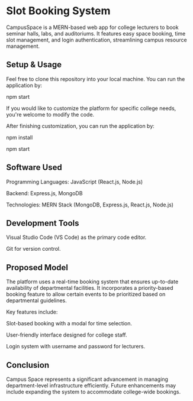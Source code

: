 
# Slot Booking System

CampusSpace is a MERN-based web app for college lecturers to book seminar halls, labs, and auditoriums. It features easy space booking, time slot management, and login authentication, streamlining campus resource management.


## Setup & Usage
Feel free to clone this repository into your local machine.
You can run the application by:

npm start

If you would like to customize the platform for specific college needs, you're welcome to modify the code.

After finishing customization, you can run the application by:

npm install

npm start


## Software Used
Programming Languages: JavaScript (React.js, Node.js)

Backend: Express.js, MongoDB

Technologies: MERN Stack (MongoDB, Express.js, React.js, Node.js)

## Development Tools
Visual Studio Code (VS Code) as the primary code editor.

Git for version control.
## Proposed Model
The platform uses a real-time booking system that ensures up-to-date availability of departmental facilities.
It incorporates a priority-based booking feature to allow certain events to be prioritized based on departmental guidelines.

Key features include:

Slot-based booking with a modal for time selection.

User-friendly interface designed for college staff.

Login system with username and password for lecturers.
## Conclusion
Campus Space represents a significant advancement in managing department-level infrastructure efficiently.
Future enhancements may include expanding the system to accommodate college-wide bookings.